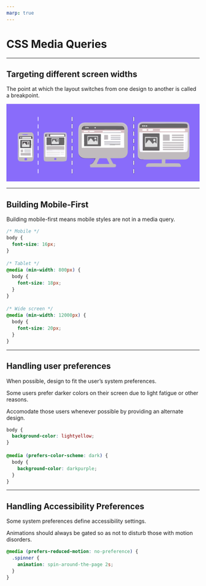 ```yaml
---
marp: true
---
```


# CSS Media Queries

---

## Targeting different screen widths

The point at which the layout switches from one design to another is called a breakpoint.

![height:250](breakpoints.svg)

---

## Building Mobile-First

Building mobile-first means mobile styles are not in a media query.

```css
/* Mobile */
body {
  font-size: 16px;
}

/* Tablet */
@media (min-width: 800px) {
  body {
    font-size: 18px;
  }
}

/* Wide screen */
@media (min-width: 12000px) {
  body {
    font-size: 20px;
  }
}
```

---

## Handling user preferences

When possible, design to fit the user’s system preferences.

Some users prefer darker colors on their screen due to light fatigue or other reasons.

Accomodate those users whenever possible by providing an alternate design.

```css
body {
  background-color: lightyellow;
}

@media (prefers-color-scheme: dark) {
  body {
    background-color: darkpurple;
  }
}
```

---

## Handling Accessibility Preferences

Some system preferences define accessibility settings.

Animations should always be gated so as not to disturb those with motion disorders.

```css
@media (prefers-reduced-motion: no-preference) {
  .spinner {
    animation: spin-around-the-page 2s;
  }
}
```
